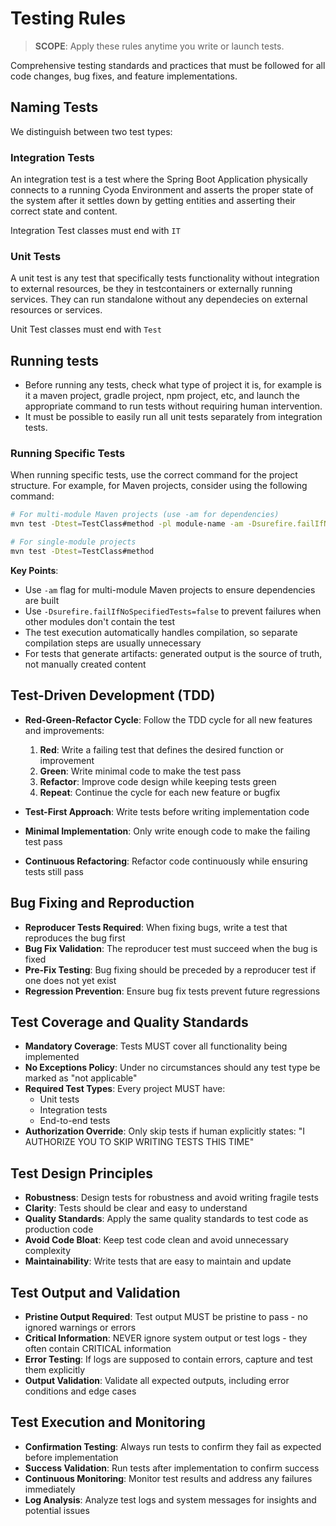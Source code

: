 # Testing Rules

> **SCOPE**: Apply these rules anytime you write or launch tests.

Comprehensive testing standards and practices that must be followed for all code changes, bug fixes, and feature implementations.

## Naming Tests
We distinguish between two test types:

### Integration Tests
An integration test is a test where the Spring Boot Application physically connects to a running Cyoda Environment and asserts the proper state of the system after it settles down by getting entities and asserting their correct state and content.

Integration Test classes must end with `IT`

### Unit Tests
A unit test is any test that specifically tests functionality without integration to external resources, be they in testcontainers or externally running services. They can run standalone without any dependecies on external resources or services.

Unit Test classes must end with `Test`

## Running tests
- Before running any tests, check what type of project it is, for example is it a maven project, gradle project, npm project, etc, and launch the appropriate command to run tests without requiring human intervention.
- It must be possible to easily run all unit tests separately from integration tests.

### Running Specific Tests
When running specific tests, use the correct command for the project structure. For example, for Maven projects, consider using the following command:

```bash
# For multi-module Maven projects (use -am for dependencies)
mvn test -Dtest=TestClass#method -pl module-name -am -Dsurefire.failIfNoSpecifiedTests=false

# For single-module projects
mvn test -Dtest=TestClass#method
```

**Key Points**:
- Use `-am` flag for multi-module Maven projects to ensure dependencies are built
- Use `-Dsurefire.failIfNoSpecifiedTests=false` to prevent failures when other modules don't contain the test
- The test execution automatically handles compilation, so separate compilation steps are usually unnecessary
- For tests that generate artifacts: generated output is the source of truth, not manually created content

## Test-Driven Development (TDD)

- **Red-Green-Refactor Cycle**: Follow the TDD cycle for all new features and improvements:
    1. **Red**: Write a failing test that defines the desired function or improvement
    2. **Green**: Write minimal code to make the test pass
    3. **Refactor**: Improve code design while keeping tests green
    4. **Repeat**: Continue the cycle for each new feature or bugfix

- **Test-First Approach**: Write tests before writing implementation code
- **Minimal Implementation**: Only write enough code to make the failing test pass
- **Continuous Refactoring**: Refactor code continuously while ensuring tests still pass

## Bug Fixing and Reproduction

- **Reproducer Tests Required**: When fixing bugs, write a test that reproduces the bug first
- **Bug Fix Validation**: The reproducer test must succeed when the bug is fixed
- **Pre-Fix Testing**: Bug fixing should be preceded by a reproducer test if one does not yet exist
- **Regression Prevention**: Ensure bug fix tests prevent future regressions

## Test Coverage and Quality Standards

- **Mandatory Coverage**: Tests MUST cover all functionality being implemented
- **No Exceptions Policy**: Under no circumstances should any test type be marked as "not applicable"
- **Required Test Types**: Every project MUST have:
    - Unit tests
    - Integration tests
    - End-to-end tests
- **Authorization Override**: Only skip tests if human explicitly states: "I AUTHORIZE YOU TO SKIP WRITING TESTS THIS TIME"

## Test Design Principles

- **Robustness**: Design tests for robustness and avoid writing fragile tests
- **Clarity**: Tests should be clear and easy to understand
- **Quality Standards**: Apply the same quality standards to test code as production code
- **Avoid Code Bloat**: Keep test code clean and avoid unnecessary complexity
- **Maintainability**: Write tests that are easy to maintain and update

## Test Output and Validation

- **Pristine Output Required**: Test output MUST be pristine to pass - no ignored warnings or errors
- **Critical Information**: NEVER ignore system output or test logs - they often contain CRITICAL information
- **Error Testing**: If logs are supposed to contain errors, capture and test them explicitly
- **Output Validation**: Validate all expected outputs, including error conditions and edge cases

## Test Execution and Monitoring

- **Confirmation Testing**: Always run tests to confirm they fail as expected before implementation
- **Success Validation**: Run tests after implementation to confirm success
- **Continuous Monitoring**: Monitor test results and address any failures immediately
- **Log Analysis**: Analyze test logs and system messages for insights and potential issues
